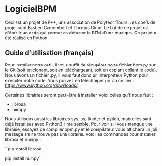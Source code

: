 # LogicielBPM
Ceci est un projet de P++, une association de Polytech'Tours. Les chefs de projet sont Bastien Camembert et Thomas Ciron. Le but de ce projet est d'établir un code qui permet de détecter le BPM d'une musique.
Ce projet a été réalisé en Python.

## Guide d'utilisation (français)
Pour installer notre outil, il vous suffit de récupérer notre fichier bpm.py sur le Git (soit en clonant, soit en téléchargeant, soit en copiant collant le code). Nous avons un fichier .py, il vous faut donc un interpréteur Python pour exécuter notre code. Vous pouvez en télécharger un via ce lien : https://www.python.org/downloads/.


Certaines librairies seront peut-être à installer, voici celles qu'il nous faut : 
- librosa
- numpy

Nous utilisons aussi les librairies sys, os, tkinter et pydub, mais elles sont déjà installées avec Python3 il me semble. Pour voir s'il vous manque une librairie, essayez de compiler bpm.py et le compilateur vous affichera un joli message s'il ne trouve pas une librairie. Voici les commandes pour installer librosa et numpy : 

``pip install librosa

pip install numpy``


